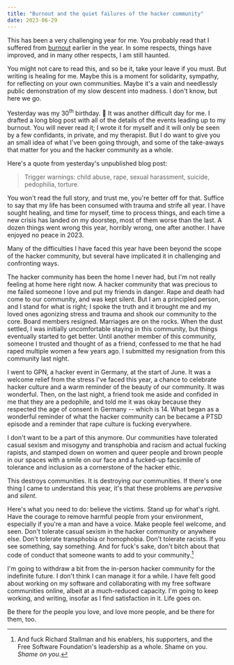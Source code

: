 ```yaml
---
title: "Burnout and the quiet failures of the hacker community"
date: 2023-06-29
---
```


This has been a very challenging year for me. You probably read that I suffered
from [burnout](/2023/05/01/2023-05-01-Burnout.html) earlier in the year. In some
respects, things have improved, and in many other respects, I am still haunted.

You might not care to read this, and so be it, take your leave if you must. But
writing is healing for me. Maybe this is a moment for solidarity, sympathy, for
reflecting on your own communities. Maybe it's a vain and needlessly public
demonstration of my slow descent into madness. I don't know, but here we go.

Yesterday was my 30<sup>th</sup> birthday. 🎂 It was another difficult day for
me. I drafted a long blog post with all of the details of the events leading up
to my burnout. You will never read it; I wrote it for myself and it will only be
seen by a few confidants, in private, and my therapist. But I do want to give
you an small idea of what I've been going through, and some of the take-aways
that matter for you and the hacker community as a whole.

Here's a quote from yesterday's unpublished blog post:

> Trigger warnings: child abuse, rape, sexual harassment, suicide, pedophilia,
> torture.

You won't read the full story, and trust me, you're better off for that. Suffice
to say that my life has been consumed with trauma and strife all year. I have
sought healing, and time for myself, time to process things, and each time a new
crisis has landed on my doorstep, most of them worse than the last. A dozen
things went wrong this year, horribly wrong, one after another. I have enjoyed
no peace in 2023.

Many of the difficulties I have faced this year have been beyond the scope of
the hacker community, but several have implicated it in challenging and
confronting ways.

The hacker community has been the home I never had, but I'm not really feeling
at home here right now. A hacker community that was precious to me failed
someone I love and put my friends in danger. Rape and death had come to our
community, and was kept silent. But I am a principled person, and I stand for
what is right; I spoke the truth and it brought me and my loved ones agonizing
stress and trauma and shook our community to the core. Board members resigned.
Marriages are on the rocks. When the dust settled, I was initially uncomfortable
staying in this community, but things eventually started to get better. Until
another member of this community, someone I trusted and thought of as a friend,
confessed to me that he had raped multiple women a few years ago. I submitted my
resignation from this community last night.

I went to GPN, a hacker event in Germany, at the start of June. It was a welcome
relief from the stress I've faced this year, a chance to celebrate hacker
culture and a warm reminder of the beauty of our community. It was wonderful.
Then, on the last night, a friend took me aside and confided in me that they are
a pedophile, and told me it was okay because they respected the age of consent
in Germany -- which is 14. What began as a wonderful reminder of what the hacker
community can be became a PTSD episode and a reminder that rape culture is
fucking everywhere.

I don't want to be a part of this anymore. Our communities have tolerated casual
sexism and misogyny and transphobia and racism and actual fucking rapists, and
stamped down on women and queer people and brown people in our spaces with a
smile on our face and a fucked-up facsimile of tolerance and inclusion as a
cornerstone of the hacker ethic.

This destroys communities. It is destroying *our* communities. If there's one
thing I came to understand this year, it's that these problems are *pervasive*
and *silent*.

Here's what you need to do: believe the victims. Stand up for what's right. Have
the courage to remove harmful people from your environment, especially if you're
a man and have a voice. Make people feel welcome, and seen. Don't tolerate
casual sexism in the hacker community or anywhere else. Don't tolerate
transphobia or homophobia. Don't tolerate racists. If you see something, say
something. And for fuck's sake, don't bitch about that code of conduct that
someone wants to add to your community.[^rms]

[^rms]: And fuck Richard Stallman and his enablers, his supporters, and the Free
    Software Foundation's leadership as a whole. Shame on you. *Shame on you*.

I'm going to withdraw a bit from the in-person hacker community for the
indefinite future. I don't think I can manage it for a while. I have felt good
about working on my software and collaborating with my free software communities
online, albeit at a much-reduced capacity. I'm going to keep working, and
writing, insofar as I find satisfaction in it. Life goes on.

Be there for the people you love, and love more people, and be there for them,
too.
